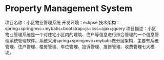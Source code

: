 # Property Management System
项目名称：小区物业管理系统
开发环境：eclipse
技术架构：spring+springmvc+mybatis+bootstrap+js+css+ajax+jquery
项目描述：小区物业管理系统是一个对住宅小区内的建筑、住户等信息进行综合管理的一个信息管理系统管理软件。系统采用spring+springmvc+mybatis做分层架构，主要有系统管理、住户管理、楼房管理、车位管理、投诉管理、报修管理、收费管理七大模块。
